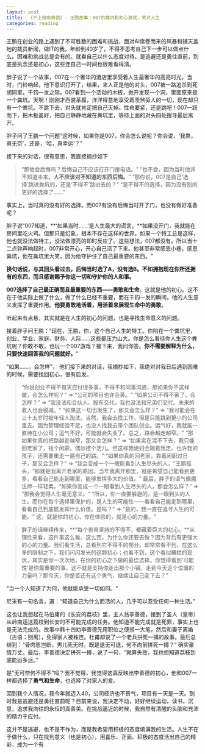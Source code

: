 ```yaml
---
layout: post
title:  《不上班咖啡馆》- 王鹏故事：007的粪坑和初心游戏，笑对人生
categories: reading
---
```


王鹏在创业的路上遇到了不可胜数的困难和挑战，面对AI席卷而来的风暴和铺天盖地的裁员新闻，做IT的我，年龄到40岁了，不得不思考自己下一步可以做点什么。困难和挑战总是会有的。就看自己以什么态度对待。是逃避还是勇往直前，到底是执念还是初心，这些连自己一时间也很难看得清。

胖子说了一个故事，007在一个奢华的酒店里享受着人生最奢华的高亮时光，当时，门铃响起，他下意识打开了，结果，来人正是他的对头，007被一路追杀到死胡同里，千钧一发之际。007看到一个活动的木板，掀开发现一个洞，里面原来是一个粪坑。天啊！刚刚才西装革履，洋洋得意地享受着羡煞旁人的一切，现在却只有一个粪坑。不跳下去，对头就肯定把自己灭掉。性命要紧，还是跳吧！007一跃而下，把木板盖好，把自己静静地藏在粪坑里，等待上面的对头四处搜寻最后离开。

胖子问了王鹏一个问题“这时候，如果你是007，你会怎么说呢？你会说，‘我靠，真无奈’，还是，‘哈，真幸运’？​”

接下来的对话，很有意思，我直接摘抄如下

> “那他会后悔吗？后悔自己不应该打开门接电话。​”
> “也不会，因为当时他并不知道未来。**人不应该对不知道的东西后悔。​**”
> “那你说，007是自己‘选择’跳进粪坑的，还是‘不得不’跳进去的？​”
> “是不得不的选择，因为没有别的更好的选择了……”

事实上，当时真的没有好的选择。而007有没有后悔当时开了门，也没有做好准备呢？

胖子说“007知道，**‘如果当时……’是人生最大的谎言。**如果没开门，我就能在房间里吃火鸡。但那只是幻象，根本不存在这样的世界。如果一个特工总是这样，他也就没法做特工，没法做漂亮的即时反应了。这些想法，007都没有。所以当十二点钟声响起时，007非常开心，开心自己活了下来。他甚至非常感恩小巷，感恩粪坑，他在粪坑里大笑，因为他守护住了自己最重要的东西。​” 

**换句话说，与其回头看过去，后悔当时选了A，没有选B。不如拥抱现在你所还拥有的东西，而且感谢赐予你这一切和守护你的人和事。**

**007选择了自己最正确而且最重要的东西——勇敢和生命**。这就是他的初心。这不在于他实际上做了什么，做了什么已经不重要，而在千钧一发的瞬间，他的人生意义发挥了重要作用。**他要勇敢地活着，用活着来展现生命中的勇敢**。

听起来有点悬，其实就是在人生的初心的问题，也是寻找生命意义的问题。

接着胖子问王鹏：“现在，王鹏，你，这个自己人生的特工。你陷在一个粪坑里，创业、学业、家庭、财务、人际……这些都压力山大。你是怎么看待你人生这个粪坑呢？你敢不敢，也玩一个007游戏？接下来，我问你答。**你不需要解释为什么，只要快速回答我的问题就好。**​”

“如果……，会怎样”， 他们接下来的对话，我摘抄如下，我绝对对我日后遇到困难的时候，需要找回初心，很有启发。

> “你说创业不得不每天应付很多事，不得不和同事沟通，那如果你不这样做，会怎么样呢？​” => “公司的项目也许会黄。​”
> “如果公司不得不黄了，会怎样？​” => “我没法和合伙人、股东交代，我也没法和兄弟们交代。未来的收入也会锐减。​”
> “如果这一切也发生了，那又会怎么样？​” => “我可能会在三十五岁时被年轻人淘汰。当然，我会去找工作，但是只能跳到更小的公司里去。因为管理经验不足，也没人找我去带个团队创业。运气好，我就能一直待在小公司；运气不好，可能就会失业了。总之，路会越走越窄。​”
> “那如果你真的把路越走越窄，那又会怎样？​” => “如果实在混不下去，我只能回老家了，找个闲职，偶尔接个活儿。但这样我媳妇会跟着我走。也许我的孩子，还需要重走一遍自己的路。​”
> “如果你真的回老家，靠着闲职过日子，那又会怎样？​” => “我会变成一个一眼能看到人生尽头的人，​”王鹏摇头，​“那就是我离开老家的原因。当年我离开那里，就是希望自己能看到更多，看看自己能走到哪里，能够发挥多大的价值。​”
> 最后，胖子的语气像魔法师一样轻柔，​“如果你变成一个一眼看到人生尽头的人，那会怎么样？​” => “那我会觉得人生毫无意义。​”
> “所以，你一直要躲避的，是一眼到头的人生。而你在每个选择里保护的，是人生的可能性——看看自己能走到哪里，看看自己到底能发挥什么价值。是吗？​” => ​“是的，我一直在追寻人生的可能。​”
> 这，就是你的初心，你在体验的，就是心的力量。​”

> 胖子的话继续传来，**​“每个苦苦坚持的不得不，都藏着巨大的初心。**从理性来看，这件事这么难、这么苦，为什么你还要去做？因为背后有更强大的心的力量。我们看生活，总看到它不得不的部分，却常常看不到，在这么多的限制之下，我们闪闪发光的这颗初心；也看不到，这个看似糟糕的现状，其实是你一次次地，在你的初心之下做的最佳选择。你觉得看到‘可能性’是你最重要的事。这不就是支持你走出那个小镇，走到今天这个位置的力量吗？那今天，你是否还有这个勇气，继续让自己走下去？​”

"当一个人知道了为何，他就能承受一切如何。"

尼采有一句名言，道：“知道自己为什么而活的人，几乎可以忍受任何一种生活。” 

这也让我想起在马伯庸的《长安的荔枝》里，主人翁李善德，接到了圣人（皇帝）从岭南运送荔枝到长安的不可能完成的任务。他知道不能完成就是死罪，事实上也是无法完成的。故事中韩十四劝李善德先用职位之便捞一大笔，然后和妻子离婚（古语：别离），免得家人被株连。杜甫却说了一个老兵拼死一搏的故事，最后总结到：“骨肉恩岂断，男儿死无时。既是退无可退，何不向前拼死一搏？” 确实豪情万丈。最后，李善德决定拼死一搏，说了一句，“就算失败，我也想知道荔枝到底能运多远。”

是“无可奈何不得不”吗？我不觉得，我觉得这真反映出李善德的初心，他和007一样都选择了**勇气和生命**，也选择了对家人的爱。

回到我个人情况，我今年就迈入40，公司经济也不景气，项目有一天是一天。到时我是逃避还是勇往直前呢？目前来说，我决定不动，好好继续运动，读书，沉思，追求我向往的永恒的真善美。在挑战逼近的时候，我自然有清醒的头脑和充沛的精力于应付。

这并不是逃避，也不是不作为，而是我希望用积极的态度填满我的生活。人生不在于做什么，只在找到意义（也是初心），用喜乐、正面、积极的态度活出自己的精彩，成为一个有
<!--stackedit_data:
eyJoaXN0b3J5IjpbLTEzOTU5Njg2MDcsLTQ2Mzk3NjYyLDgyOT
I3NjIxNiwtMzU5MzI4MzI3LC0xMzcwMzA0Mzk3LDEwMTg0NDg3
MTYsNDQ1MjcyMzkxXX0=
-->